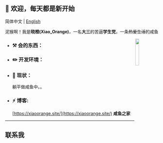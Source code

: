 ## 🎈 欢迎，每天都是新开始  

简体中文 | [English]()

泥猴啊！我是**晓橙(Xiao_Orange)**，一名**大三**的苦逼**学生党**，一条~~热爱生活~~的咸鱼  

<img src="https://q1.qlogo.cn/g?b=qq&nk=2043271366&s=640" width="15%" hight="15%" align='right' />

-  ### :hammer_and_pick: **会的东西：**

- ### :pencil2: **开发环境：**

- ### :seedling: **现状：**

  躺平做咸鱼中。。
  
- ### ⚡ **博客:** 

  [https://xiaoorange.site/](https://xiaoorange.site/) **咸鱼之家**

---

## 联系我
